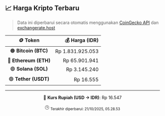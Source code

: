 

<!-- HARGA_KRIPTO -->
## 📈 Harga Kripto Terbaru

> Data ini diperbarui secara otomatis menggunakan [CoinGecko API](https://www.coingecko.com/) dan [exchangerate.host](https://exchangerate.host/)

<div align="center">

| 🪙 Token | 💰 Harga (IDR) |
|:------:|---------------:|
| 🟠 **Bitcoin (BTC)**   | Rp 1.831.925.053 |
| 🔵 **Ethereum (ETH)**  | Rp 65.901.941 |
| 🟣 **Solana (SOL)**    | Rp 3.145.240 |
| 🟢 **Tether (USDT)**   | Rp 16.555 |

---

💱 **Kurs Rupiah (USD → IDR)**: Rp 16.547

🕒 <sub>Terakhir diperbarui: 21/10/2025, 05.28.53</sub>

</div>
<!-- /HARGA_KRIPTO -->